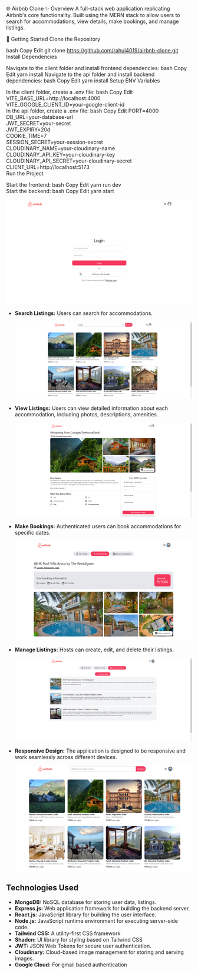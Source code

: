 🌐 Airbnb Clone
✨ Overview
A full-stack web application replicating Airbnb's core functionality. Built using the MERN stack to allow users to search for accommodations, view details, make bookings, and manage listings.

🚀 Getting Started
Clone the Repository

bash
Copy
Edit
git clone https://github.com/rahul4019/airbnb-clone.git
Install Dependencies

Navigate to the client folder and install frontend dependencies:
bash
Copy
Edit
yarn install
Navigate to the api folder and install backend dependencies:
bash
Copy
Edit
yarn install
Setup ENV Variables

In the client folder, create a .env file:
bash
Copy
Edit
VITE_BASE_URL=http://localhost:4000  
VITE_GOOGLE_CLIENT_ID=your-google-client-id  
In the api folder, create a .env file:
bash
Copy
Edit
PORT=4000  
DB_URL=your-database-url  
JWT_SECRET=your-secret  
JWT_EXPIRY=20d  
COOKIE_TIME=7  
SESSION_SECRET=your-session-secret  
CLOUDINARY_NAME=your-cloudinary-name  
CLOUDINARY_API_KEY=your-cloudinary-key  
CLOUDINARY_API_SECRET=your-cloudinary-secret  
CLIENT_URL=http://localhost:5173  
Run the Project

Start the frontend:
bash
Copy
Edit
yarn run dev  
Start the backend:
bash
Copy
Edit
yarn start  

  ![Airbnb Logo](client/public/assets/auth.png)

- **Search Listings:** Users can search for accommodations.

  ![Airbnb Logo](client/public/assets/search.png)

- **View Listings:** Users can view detailed information about each accommodation, including photos, descriptions, amenities.

  ![Airbnb Logo](client/public/assets/view.png)

- **Make Bookings:** Authenticated users can book accommodations for specific dates.

  ![Airbnb Logo](client/public/assets/book.png)

- **Manage Listings:** Hosts can create, edit, and delete their listings.

  ![Airbnb Logo](client/public/assets/manage.png)

- **Responsive Design:** The application is designed to be responsive and work seamlessly across different devices.

  ![Airbnb Logo](client/public/assets/hero.png)

## Technologies Used

- **MongoDB:** NoSQL database for storing user data, listings.
- **Express.js:** Web application framework for building the backend server.
- **React.js:** JavaScript library for building the user interface.
- **Node.js:** JavaScript runtime environment for executing server-side code.
- **Tailwind CSS:** A utility-first CSS framework
- **Shadcn:** UI library for styling based on Tailwind CSS
- **JWT:** JSON Web Tokens for secure user authentication.
- **Cloudinary:** Cloud-based image management for storing and serving images.
- **Google Cloud:** For gmail based authentication

